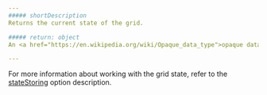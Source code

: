 ```yaml
---
##### shortDescription
Returns the current state of the grid.

##### return: object
An <a href="https://en.wikipedia.org/wiki/Opaque_data_type">opaque data object</a> presenting the grid state.

---
```

For more information about working with the grid state, refer to the [stateStoring](/api-reference/10%20UI%20Widgets/dxDataGrid/1%20Configuration/stateStoring '/Documentation/ApiReference/UI_Widgets/dxDataGrid/Configuration/stateStoring/') option description.